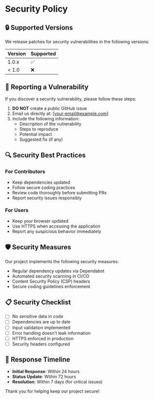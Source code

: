 # Security Policy

## 🔒 Supported Versions

We release patches for security vulnerabilities in the following versions:

| Version | Supported          |
| ------- | ------------------ |
| 1.0.x   | :white_check_mark: |
| < 1.0   | :x:                |

## 🚨 Reporting a Vulnerability

If you discover a security vulnerability, please follow these steps:

1. **DO NOT** create a public GitHub issue
2. Email us directly at: [your-email@example.com]
3. Include the following information:
   - Description of the vulnerability
   - Steps to reproduce
   - Potential impact
   - Suggested fix (if any)

## 🔍 Security Best Practices

### For Contributors
- Keep dependencies updated
- Follow secure coding practices
- Review code thoroughly before submitting PRs
- Report security issues responsibly

### For Users
- Keep your browser updated
- Use HTTPS when accessing the application
- Report any suspicious behavior immediately

## 🛡️ Security Measures

Our project implements the following security measures:
- Regular dependency updates via Dependabot
- Automated security scanning in CI/CD
- Content Security Policy (CSP) headers
- Secure coding guidelines enforcement

## 📋 Security Checklist

- [ ] No sensitive data in code
- [ ] Dependencies are up to date
- [ ] Input validation implemented
- [ ] Error handling doesn't leak information
- [ ] HTTPS enforced in production
- [ ] Security headers configured

## 🔄 Response Timeline

- **Initial Response**: Within 24 hours
- **Status Update**: Within 72 hours
- **Resolution**: Within 7 days (for critical issues)

Thank you for helping keep our project secure!

